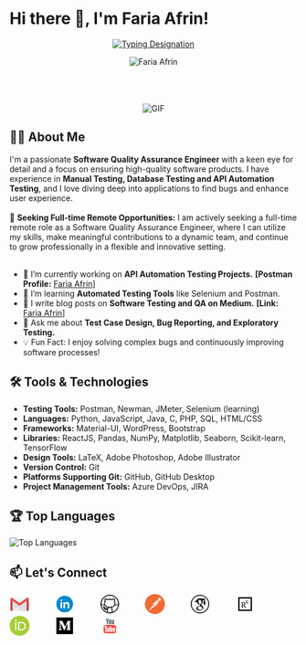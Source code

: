 # Hi there 👋, I'm Faria Afrin!

<p align="center">
  <a href="https://git.io/typing-svg"><img src="https://readme-typing-svg.herokuapp.com?font=Comic+Sans+MS&pause=1000&color=000000&center=true&vCenter=true&width=435&lines=Software+Quality+Assurance+Engineer;" alt="Typing Designation" /></a>
</p>

<!-- <p align="center"><img src="https://media.giphy.com/media/zhYSVCirREeIZtONCI/giphy.gif" height="100" /></p> -->

<p align="center"> <img src="https://komarev.com/ghpvc/?username=FariaAfrin&label=Profile%20Views&color=b069db&style=flat" alt="Faria Afrin" /> </p>

<!--
<div align="center">
<p align="center"><img src="https://media.giphy.com/media/QaMcXSekUWx7aogAUr/giphy.gif" width="30" />&nbsp;<i><b>Git profile Trophies</b></i></p><br>
<img src="https://github-profile-trophy.vercel.app/?username=radipu&theme=juicyfresh&no-bg=true" />
</div> -->

<br>
<br>
<br>

<!-- <a target="_blank" align="center">
  <img align="center" top="500" height="300" width="400" alt="GIF" src="https://media.giphy.com/media/SWoSkN6DxTszqIKEqv/giphy.gif">
</a>  -->

<div align="center">
  <img src="https://media.giphy.com/media/SWoSkN6DxTszqIKEqv/giphy.gif" alt="GIF" height="300" width="400">
</div>

## 👨‍💻 About Me


I'm a passionate **Software Quality Assurance Engineer** with a keen eye for detail and a focus on ensuring high-quality software products. I have experience in **Manual Testing, Database Testing and API Automation Testing**, and I love diving deep into applications to find bugs and enhance user experience. <br>
<br>
🏢 **Seeking Full-time Remote Opportunities:** I am actively seeking a full-time remote role as a Software Quality Assurance Engineer, where I can utilize my skills, make meaningful contributions to a dynamic team, and continue to grow professionally in a flexible and innovative setting.
<br>
<br>

- 🔭 I’m currently working on **API Automation Testing Projects.** **[Postman Profile:** [Faria Afrin](https://www.postman.com/fariaafrin)]
- 🌱 I’m learning **Automated Testing Tools** like Selenium and Postman.
- 📝 I write blog posts on **Software Testing and QA on Medium.** **[Link:** [Faria Afrin](https://medium.com/@faria-afrin)]
- 💬 Ask me about **Test Case Design, Bug Reporting, and Exploratory Testing.**
- 💡 Fun Fact: I enjoy solving complex bugs and continuously improving software processes!

## 🛠️ Tools & Technologies

- **Testing Tools:** Postman, Newman, JMeter, Selenium (learning)
- **Languages:** Python, JavaScript, Java, C, PHP, SQL, HTML/CSS
- **Frameworks:** Material-UI, WordPress, Bootstrap 
- **Libraries:** ReactJS, Pandas, NumPy, Matplotlib, Seaborn, Scikit-learn, TensorFlow
- **Design Tools:**  LaTeX, Adobe Photoshop, Adobe Illustrator
- **Version Control:** Git
- **Platforms Supporting Git:** GitHub, GitHub Desktop
- **Project Management Tools:** Azure DevOps, JIRA

<!-- ## 📝 My Recent Work

- 🛠️ [API Testing with Postman](https://github.com/janedoe/api-testing-postman)
- 🛠️ [E-commerce Website Testing Documentation](https://github.com/janedoe/ecommerce-testing-docs) -->

<!-- ### 📈 GitHub Stats
![FariaAfrin's GitHub stats](https://github-readme-stats.vercel.app/api?username=FariaAfrin&show_icons=true&theme=radical)
-->

## 🏆 Top Languages

![Top Languages](https://github-readme-stats.vercel.app/api/top-langs/?username=FariaAfrin&layout=compact&theme=radical)

<!--  ### 📫 How to Reach Me
- **LinkedIn:** [Faria Afrin](https://www.linkedin.com/in/fariaafrin/)
- **Email:** [fariaafrin4897@gmail.com](mailto:fariaafrin4897@gmail.com) -->

<!-- ## 📫 How to Reach Me -->
## 📫 Let's Connect

<a href="mailto:fariaafrin4897@gmail.com" target="_blank" rel="noopener noreferrer" style="text-decoration: none; outline: none; border: none;">
  <img src="icon/gmail.gif" alt="Gmail" style="padding-right: 40px; width: 35px;">
</a>

<a href="https://www.linkedin.com/in/fariaafrin" target="_blank" rel="noopener noreferrer" style="text-decoration: none; outline: none; border: none;">
  <img src="icon/linkedin.gif" alt="LinkedIn" style="padding-right: 40px; width: 35px;">
</a>

<a href="https://github.com/FariaAfrin" target="_blank" rel="noopener noreferrer" style="text-decoration: none; outline: none; border: none;">
  <img src="icon/github.gif" alt="Github" style="padding-right: 40px; width: 35px;">
</a>

<a href="https://www.postman.com/fariaafrin" target="_blank" rel="noopener noreferrer" style="text-decoration: none; outline: none; border: none;">
  <img src="icon/postman.svg" alt="Postman" style="padding-right: 40px; width: 35px;">
</a>

<a href="https://scholar.google.com/citations?user=CTVC-IwAAAAJ&hl=en&oi=ao" target="_blank" rel="noopener noreferrer" style="text-decoration: none; outline: none; border: none;">
  <img src="icon/googleScholar.svg" alt="Google Scholar" style="padding-right: 40px; width: 35px;">
</a>

<a href="https://www.researchgate.net/profile/Faria-Afrin" target="_blank" rel="noopener noreferrer" style="text-decoration: none; outline: none; border: none;">
  <img src="icon/researchgate.svg" alt="Research Gate" style="padding-right: 40px; width: 35px;">
</a>

<a href="https://orcid.org/0000-0001-5603-8647" target="_blank" rel="noopener noreferrer" style="text-decoration: none; outline: none; border: none;">
  <img src="icon/orcid.svg" alt="Orcid ID" style="padding-right: 40px; width: 35px;">
</a>

<a href="https://medium.com/@faria-afrin" target="_blank" rel="noopener noreferrer" style="text-decoration: none; outline: none; border: none;">
  <img src="icon/medium.gif" alt="Medium" style="padding-right: 40px; width: 35px;">
</a>

<a href="https://www.youtube.com/@FariaAfrin" target="_blank" rel="noopener noreferrer" style="text-decoration: none; outline: none; border: none;">
  <img src="icon/youtube.gif" alt="YouTube" style="padding-right: 40px; width: 35px;">
</a>
